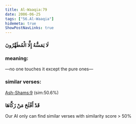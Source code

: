 ```yaml
---
title: Al-Waaqia:79
date: 2006-06-25
tags: ["56.Al-Waaqia"]
hidemeta: true 
ShowPostNavLinks: true 
---
```

### لَا يَمَسُّهُ إِلَّا الْمُطَهَّرُونَ
### meaning: 
—no one touches it except the pure ones—
### similar verses: 

[Ash-Shams:9](/91/9) (sim:50.6%)

### قَدْ أَفْلَحَ مَنْ زَكَّاهَا

Our AI only can find similar verses with similarity score > 50% 



